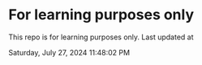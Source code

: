 # For learning purposes only
This repo is for learning purposes only.
Last updated at

Saturday, July 27, 2024 11:48:02 PM

